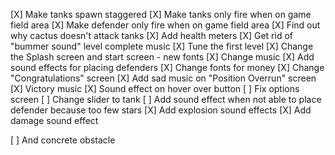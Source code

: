 [X] Make tanks spawn staggered
[X] Make tanks only fire when on game field area
[X] Make defender only fire when on game field area
[X] Find out why cactus doesn't attack tanks
[X] Add health meters
[X] Get rid of "bummer sound" level complete music
[X] Tune the first level
[X] Change the Splash screen and start screen
    - new fonts
[X] Change music
[X] Add sound effects for placing defenders 
[X] Change fonts for money
[X] Change "Congratulations" screen
[X] Add sad music on "Position Overrun" screen
[X] Victory music
[X] Sound effect on hover over button
[ ] Fix options screen
[ ] Change slider to tank 
[ ] Add sound effect when not able to place defender because too few stars
[X] Add explosion sound effects
[X] Add damage sound effect

[ ] And concrete obstacle 

